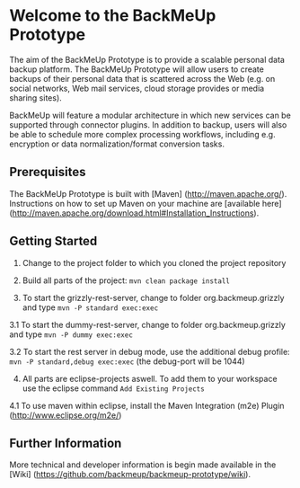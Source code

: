 # Welcome to the BackMeUp Prototype

The aim of the BackMeUp Prototype is to provide a scalable personal data backup platform.
The BackMeUp Prototype will allow users to create backups of their personal data that is scattered across
the Web (e.g. on social networks, Web mail services, cloud storage provides or media sharing sites). 

BackMeUp will feature a modular architecture in which new services can be supported through connector plugins.
In addition to backup, users will also be able to schedule more complex processing workflows, including e.g.
encryption or data normalization/format conversion tasks.

## Prerequisites

The BackMeUp Prototype is built with [Maven] (http://maven.apache.org/).
Instructions on how to set up Maven on your machine are [available here] 
(http://maven.apache.org/download.html#Installation_Instructions).

## Getting Started

1. Change to the project folder to which you cloned the project repository

2. Build all parts of the project: `mvn clean package install`

3. To start the grizzly-rest-server, change to folder org.backmeup.grizzly and type `mvn -P standard exec:exec`

3.1 To start the dummy-rest-server, change to folder org.backmeup.grizzly and type `mvn -P dummy exec:exec`

3.2 To start the rest server in debug mode, use the additional debug profile: `mvn -P standard,debug exec:exec` (the debug-port will be 1044)

4. All parts are eclipse-projects aswell. To add them to your workspace use the eclipse command `Add Existing Projects`

4.1 To use maven within eclipse, install the Maven Integration (m2e) Plugin (http://www.eclipse.org/m2e/)

## Further Information 

More technical and developer information is begin made available in the
[Wiki] (https://github.com/backmeup/backmeup-prototype/wiki).

